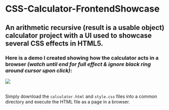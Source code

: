 # CSS-Calculator-FrontendShowcase
## An arithmetic recursive (result is a usable object) calculator project with a UI used to showcase several CSS effects in HTML5.

### Here is a demo I created showing how the calculator acts in a browser *(watch until end for full effect & ignore black ring around cursor upon click)*:

![](images/CSSCalculatorVideo.gif)

<br/> Simply download the `calculator.html` and `style.css` files into a common directory and execute the HTML file as a page in a browser.
